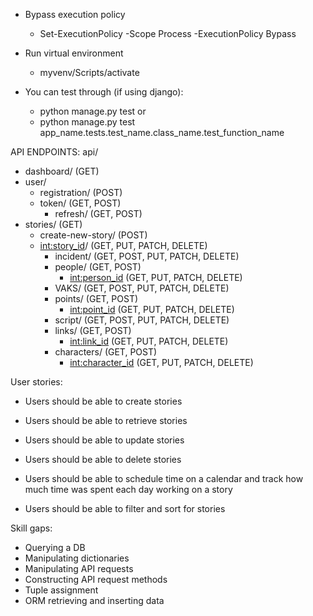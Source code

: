 * Bypass execution policy
    * Set-ExecutionPolicy -Scope Process -ExecutionPolicy Bypass

* Run virtual environment
    * myvenv/Scripts/activate

* You can test through (if using django):
    * python manage.py test
    or
    * python manage.py test app_name.tests.test_name.class_name.test_function_name

API ENDPOINTS:
api/
* dashboard/ (GET)
* user/
    * registration/ (POST)
    * token/ (GET, POST)
        * refresh/ (GET, POST)
* stories/ (GET)
    * create-new-story/ (POST)
    * <int:story_id>/ (GET, PUT, PATCH, DELETE)
        * incident/ (GET, POST, PUT, PATCH, DELETE)
        * people/ (GET, POST)
            * <int:person_id> (GET, PUT, PATCH, DELETE)
        * VAKS/ (GET, POST, PUT, PATCH, DELETE)
        * points/ (GET, POST)
            * <int:point_id> (GET, PUT, PATCH, DELETE)
        * script/ (GET, POST, PUT, PATCH, DELETE)
        * links/ (GET, POST)
            * <int:link_id> (GET, PUT, PATCH, DELETE)
        * characters/ (GET, POST)
            * <int:character_id> (GET, PUT, PATCH, DELETE)

User stories:
* Users should be able to create stories
* Users should be able to retrieve stories
* Users should be able to update stories
* Users should be able to delete stories

* Users should be able to schedule time on a calendar and track how much time was spent each day working on a story
* Users should be able to filter and sort for stories

Skill gaps:
* Querying a DB
* Manipulating dictionaries
* Manipulating API requests
* Constructing API request methods
* Tuple assignment
* ORM retrieving and inserting data